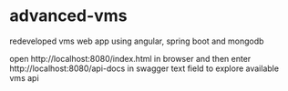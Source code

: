 # advanced-vms
redeveloped vms web app using angular, spring boot and mongodb

open http://localhost:8080/index.html in browser
and then enter http://localhost:8080/api-docs in swagger text field to explore available vms api